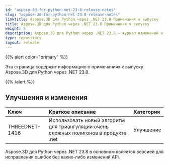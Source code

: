 ```yaml
---
id: "aspose-3d-for-python-net-23-8-release-notes"
slug: "aspose-3d-for-python-net-23-8-release-notes"
linktitle: Aspose.3D для Python через .NET 23.8 Примечания к выпуску
title: Aspose.3D для Python через .NET 23.8 Примечания к выпуску
weight: 5
description: Aspose.3D для Python через .NET 23.8 — журнал изменений и исправления.
type: repository
layout: release
---
```


{{% alert color="primary" %}}

Эта страница содержит информацию о примечаниях к выпуску Aspose.3D для Python через .NET 23.8.

{{% /alert %}}
## **Улучшения и изменения**

|**Ключ**|**Краткое описание**|**Категория**|
| :- | :- | :- |
| THREEDNET-1416 | Использовать новый алгоритм для триангуляции очень сложных полигонов в продукте .net| Улучшение |

Aspose.3D для Python через .NET 23.8 в основном является версией для исправления ошибок без каких-либо изменений API.